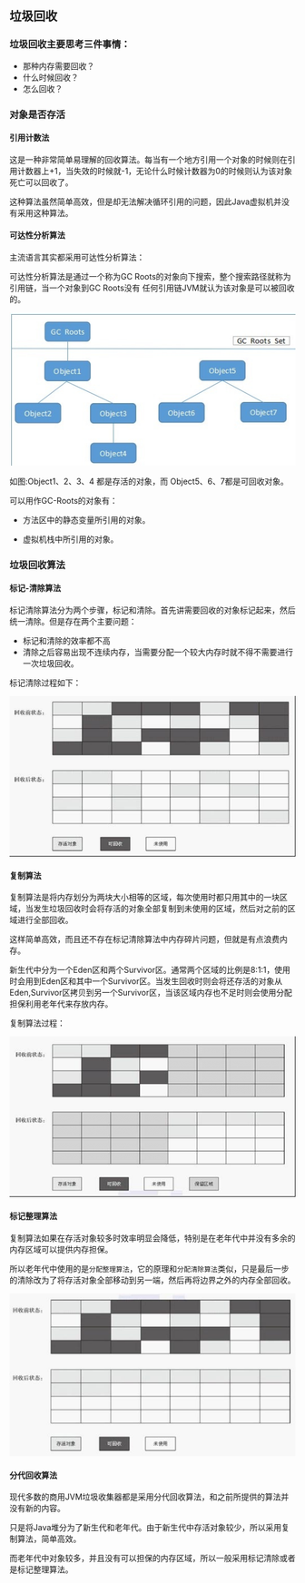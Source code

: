 ## 垃圾回收

### 垃圾回收主要思考三件事情：

- 那种内存需要回收？
- 什么时候回收？
- 怎么回收？

### 对象是否存活

#### 引用计数法

这是一种非常简单易理解的回收算法。每当有一个地方引用一个对象的时候则在引用计数器上+1，当失效的时候就-1，无论什么时候计数器为0的时候则认为该对象死亡可以回收了。

这种算法虽然简单高效，但是却无法解决循环引用的问题，因此Java虚拟机并没有采用这种算法。

#### 可达性分析算法

主流语言其实都采用可达性分析算法：

可达性分析算法是通过一个称为GC Roots的对象向下搜索，整个搜索路径就称为引用链，当一个对象到GC Roots没有 任何引用链JVM就认为该对象是可以被回收的。

![可达性分析算法](https://github.com/jasonli822/java_technology_stack/blob/master/images/JVM/%E5%9E%83%E5%9C%BE%E5%9B%9E%E6%94%B6/1.jpeg)



如图:Object1、2、3、4 都是存活的对象，而 Object5、6、7都是可回收对象。

可以用作GC-Roots的对象有：

- 方法区中的静态变量所引用的对象。

- 虚拟机栈中所引用的对象。


### 垃圾回收算法

#### 标记-清除算法

标记清除算法分为两个步骤，标记和清除。首先讲需要回收的对象标记起来，然后统一清除。但是存在两个主要问题：

- 标记和清除的效率都不高
- 清除之后容易出现不连续内存，当需要分配一个较大内存时就不得不需要进行一次垃圾回收。

标记清除过程如下：

![标记-清除算法](https://github.com/jasonli822/java_technology_stack/blob/master/images/JVM/%E5%9E%83%E5%9C%BE%E5%9B%9E%E6%94%B6/2.jpeg)

#### 复制算法

复制算法是将内存划分为两块大小相等的区域，每次使用时都只用其中的一块区域，当发生垃圾回收时会将存活的对象全部复制到未使用的区域，然后对之前的区域进行全部回收。

这样简单高效，而且还不存在标记清除算法中内存碎片问题，但就是有点浪费内存。

新生代中分为一个Eden区和两个Survivor区。通常两个区域的比例是8:1:1，使用时会用到Eden区和其中一个Survivor区。当发生回收时则会将还存活的对象从Eden,Survivor区拷贝到另一个Survivor区，当该区域内存也不足时则会使用分配担保利用老年代来存放内存。

复制算法过程：

![复制算法](https://github.com/jasonli822/java_technology_stack/blob/master/images/JVM/%E5%9E%83%E5%9C%BE%E5%9B%9E%E6%94%B6/3.jpeg)

#### 标记整理算法

复制算法如果在存活对象较多时效率明显会降低，特别是在老年代中并没有多余的内存区域可以提供内存担保。

所以老年代中使用的是`分配整理算法`，它的原理和`分配清除算法`类似，只是最后一步的清除改为了将存活对象全部移动到另一端，然后再将边界之外的内存全部回收。

![标记整理算法](https://github.com/jasonli822/java_technology_stack/blob/master/images/JVM/%E5%9E%83%E5%9C%BE%E5%9B%9E%E6%94%B6/4.jpeg)

#### 分代回收算法

现代多数的商用JVM垃圾收集器都是采用分代回收算法，和之前所提供的算法并没有新的内容。

只是将Java堆分为了新生代和老年代。由于新生代中存活对象较少，所以采用复制算法，简单高效。

而老年代中对象较多，并且没有可以担保的内存区域，所以一般采用标记清除或者是标记整理算法。
